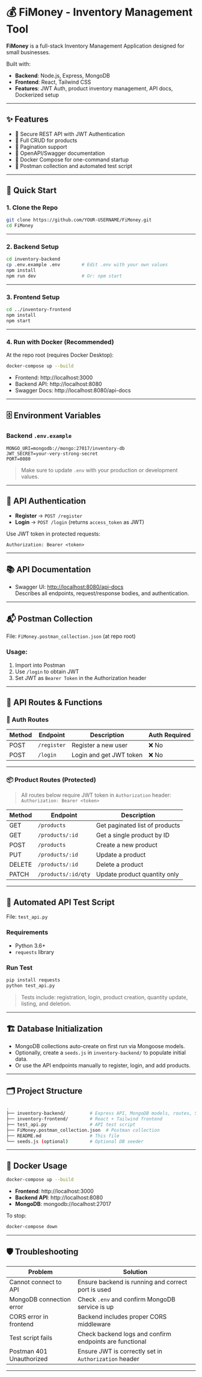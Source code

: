 # 💰 FiMoney - Inventory Management Tool

**FiMoney** is a full-stack Inventory Management Application designed for small businesses.

Built with:

- **Backend**: Node.js, Express, MongoDB
- **Frontend**: React, Tailwind CSS
- **Features**: JWT Auth, product inventory management, API docs, Dockerized setup

---

## ✨ Features

- 🔐 Secure REST API with JWT Authentication  
- 🧾 Full CRUD for products  
- 📄 Pagination support  
- 📘 OpenAPI/Swagger documentation  
- 🐳 Docker Compose for one-command startup  
- 🧪 Postman collection and automated test script  

---

## 🚀 Quick Start

### 1. Clone the Repo

```bash
git clone https://github.com/YOUR-USERNAME/FiMoney.git
cd FiMoney
```

---

### 2. Backend Setup

```bash
cd inventory-backend
cp .env.example .env        # Edit .env with your own values
npm install
npm run dev                 # Or: npm start
```

---

### 3. Frontend Setup

```bash
cd ../inventory-frontend
npm install
npm start
```

---

### 4. Run with Docker (Recommended)

At the repo root (requires Docker Desktop):

```bash
docker-compose up --build
```

- Frontend: http://localhost:3000  
- Backend API: http://localhost:8080  
- Swagger Docs: http://localhost:8080/api-docs  

---

## 🗄️ Environment Variables

### Backend `.env.example`

```env
MONGO_URI=mongodb://mongo:27017/inventory-db
JWT_SECRET=your-very-strong-secret
PORT=8080
```

> Make sure to update `.env` with your production or development values.

---

## 🔑 API Authentication

- **Register** → `POST /register`
- **Login** → `POST /login` (returns `access_token` as JWT)

Use JWT token in protected requests:

```
Authorization: Bearer <token>
```

---

## 📚 API Documentation

- Swagger UI: [http://localhost:8080/api-docs](http://localhost:8080/api-docs)  
  Describes all endpoints, request/response bodies, and authentication.

---

## 📬 Postman Collection

File: `FiMoney.postman_collection.json` (at repo root)

### Usage:

1. Import into Postman  
2. Use `/login` to obtain JWT  
3. Set JWT as `Bearer Token` in the Authorization header  

---

## 📂 API Routes & Functions

### 🧑 Auth Routes

| Method | Endpoint       | Description              | Auth Required |
|--------|----------------|--------------------------|----------------|
| POST   | `/register`     | Register a new user       | ❌ No          |
| POST   | `/login`        | Login and get JWT token   | ❌ No          |

---

### 📦 Product Routes (Protected)

> All routes below require JWT token in `Authorization` header:  
> `Authorization: Bearer <token>`

| Method | Endpoint             | Description                        |
|--------|----------------------|------------------------------------|
| GET    | `/products`          | Get paginated list of products     |
| GET    | `/products/:id`      | Get a single product by ID         |
| POST   | `/products`          | Create a new product               |
| PUT    | `/products/:id`      | Update a product                   |
| DELETE | `/products/:id`      | Delete a product                   |
| PATCH  | `/products/:id/qty`  | Update product quantity only       |

---

## 🧪 Automated API Test Script

File: `test_api.py`

### Requirements

- Python 3.6+
- `requests` library

### Run Test

```bash
pip install requests
python test_api.py
```

> Tests include: registration, login, product creation, quantity update, listing, and deletion.

---

## 🏗️ Database Initialization

- MongoDB collections auto-create on first run via Mongoose models.
- Optionally, create a `seeds.js` in `inventory-backend/` to populate initial data.
- Or use the API endpoints manually to register, login, and add products.

---

## 🗂️ Project Structure

```bash
.
├── inventory-backend/         # Express API, MongoDB models, routes, Swagger
├── inventory-frontend/        # React + Tailwind frontend
├── test_api.py                # API test script
├── FiMoney.postman_collection.json  # Postman collection
├── README.md                  # This file
└── seeds.js (optional)        # Optional DB seeder
```

---

## 🐳 Docker Usage

```bash
docker-compose up --build
```

- **Frontend**: http://localhost:3000  
- **Backend API**: http://localhost:8080  
- **MongoDB**: mongodb://localhost:27017  

To stop:

```bash
docker-compose down
```

---

## 🛡️ Troubleshooting

| Problem                  | Solution                                                  |
|--------------------------|-----------------------------------------------------------|
| Cannot connect to API    | Ensure backend is running and correct port is used        |
| MongoDB connection error | Check `.env` and confirm MongoDB service is up            |
| CORS error in frontend   | Backend includes proper CORS middleware                   |
| Test script fails        | Check backend logs and confirm endpoints are functional   |
| Postman 401 Unauthorized | Ensure JWT is correctly set in `Authorization` header     |

---
